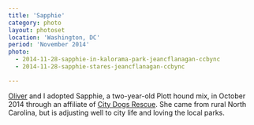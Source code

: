 ```yaml
---
title: 'Sapphie'
category: photo
layout: photoset
location: 'Washington, DC'
period: 'November 2014'
photo:
  - 2014-11-28-sapphie-in-kalorama-park-jeancflanagan-ccbync
  - 2014-11-28-sapphie-stares-jeancflanagan-ccbync

---
```


[Oliver](https://olivermak.es) and I adopted Sapphie, a two-year-old Plott hound mix, in October 2014 through an affiliate of [City Dogs Rescue](http://www.citydogsrescuedc.org/). She came from rural North Carolina, but is adjusting well to city life and loving the local parks.
